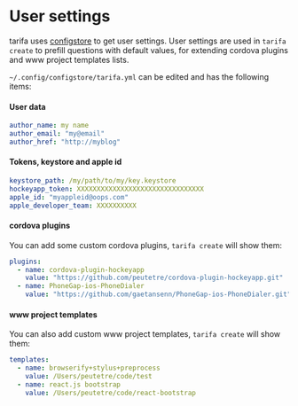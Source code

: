 # User settings

tarifa uses [configstore](https://www.npmjs.org/package/configstore) to get user settings.
User settings are used in `tarifa create` to prefill questions with default values,
for extending cordova plugins and www project templates lists.

`~/.config/configstore/tarifa.yml` can be edited and has the following items:

#### User data

``` yaml
author_name: my name
author_email: "my@email"
author_href: "http://myblog"
```

#### Tokens, keystore and apple id

``` yaml
keystore_path: /my/path/to/my/key.keystore
hockeyapp_token: XXXXXXXXXXXXXXXXXXXXXXXXXXXXXXXX
apple_id: "myappleid@oops.com"
apple_developer_team: XXXXXXXXXX
```

#### cordova plugins

You can add some custom cordova plugins, `tarifa create` will show them:

``` yaml
plugins:
  - name: cordova-plugin-hockeyapp
    value: "https://github.com/peutetre/cordova-plugin-hockeyapp.git"
  - name: PhoneGap-ios-PhoneDialer
    value: "https://github.com/gaetansenn/PhoneGap-ios-PhoneDialer.git"
```

#### www project templates

You can also add custom www project templates, `tarifa create` will show them:

``` yaml
templates:
  - name: browserify+stylus+preprocess
    value: /Users/peutetre/code/test
  - name: react.js bootstrap
    value: /Users/peutetre/code/react-bootstrap
```
